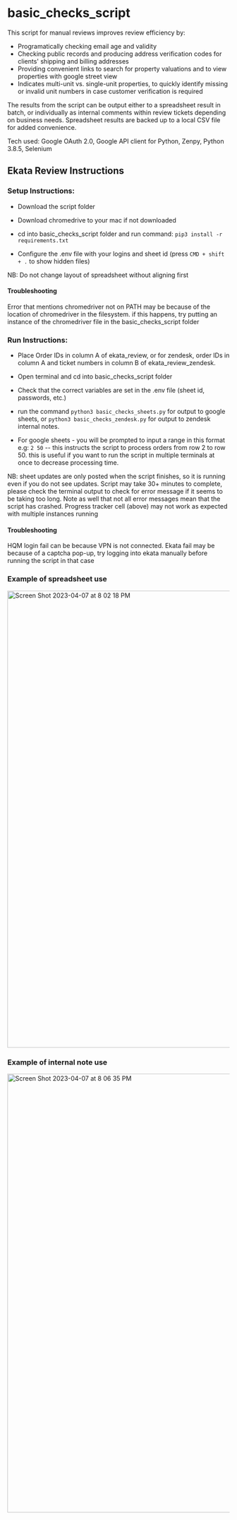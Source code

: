 # basic_checks_script

This script for manual reviews improves review efficiency by: 

* Programatically checking email age and validity
* Checking public records and producing address verification codes for clients' shipping and billing addresses
* Providing convenient links to search for property valuations and to view properties with google street view
* Indicates multi-unit vs. single-unit properties, to quickly identify missing or invalid unit numbers in case customer verification is required

The results from the script can be output either to a spreadsheet result in batch, or individually as internal comments within review tickets depending on business needs. Spreadsheet results are backed up to a local CSV file for added convenience.  

Tech used: Google OAuth 2.0, Google API client for Python, Zenpy, Python 3.8.5, Selenium

## Ekata Review Instructions

### Setup Instructions:

* Download the script folder 

* Download chromedrive to your mac if not downloaded

* cd into basic_checks_script folder and run command: 
    ```pip3 install -r requirements.txt```

* Configure the .env file with your logins and sheet id
    (press ```CMD + shift + .``` to show hidden files)

NB: Do not change layout of spreadsheet without aligning first

#### Troubleshooting 
Error that mentions chromedriver not on PATH may be because of the 
location of chromedriver in the filesystem. if this happens, try putting 
an instance of the chromedriver file in the basic_checks_script folder


### Run Instructions: 

* Place Order IDs in column A of ekata_review, or for zendesk, order IDs in column A and ticket numbers in column B of ekata_review_zendesk.

* Open terminal and cd into basic_checks_script folder

* Check that the correct variables are set in the .env file (sheet id, passwords, etc.)

* run the command ```python3 basic_checks_sheets.py``` for output to google sheets, or ```python3 basic_checks_zendesk.py``` for output to zendesk internal notes.

* For google sheets - you will be prompted to input a range in this format e.g: ``2 50`` -- this instructs the script to process orders from row 2 to row 50. this is useful if you want to run the script in multiple terminals at once to decrease processing time. 

NB: sheet updates are only posted when the script
finishes, so it is running even if you do not see updates. 
Script may take 30+ minutes to complete, please check the 
terminal output to check for error message if it seems 
to be taking too long. Note as well that not all error messages mean that
the script has crashed. Progress tracker cell (above) may not work as 
expected with multiple instances running

#### Troubleshooting 

HQM login fail can be because VPN is not connected. 
Ekata fail may be because of a captcha pop-up, try logging into ekata 
manually before running the script in that case


### Example of spreadsheet use 

<img width="1035" alt="Screen Shot 2023-04-07 at 8 02 18 PM" src="https://user-images.githubusercontent.com/79812985/230695191-ece462f2-17ac-4f80-a731-83876eca6d4a.png">

### Example of internal note use

<img width="994" alt="Screen Shot 2023-04-07 at 8 06 35 PM" src="https://user-images.githubusercontent.com/79812985/230695233-60800a50-202c-4ea7-abfb-1342fb9079b4.png">



